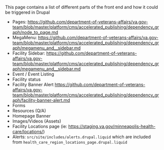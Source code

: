 This page contains a list of different parts of the front end and how it could be triggered in Drupal

* Pages: https://github.com/department-of-veterans-affairs/va.gov-team/blob/master/platform/cms/accelerated_publishing/dependency_graph/node_to_page.md
* MegaMenu: https://github.com/department-of-veterans-affairs/va.gov-team/blob/master/platform/cms/accelerated_publishing/dependency_graph/megamenu_and__sidebar.md
* Facility Sidebar: https://github.com/department-of-veterans-affairs/va.gov-team/blob/master/platform/cms/accelerated_publishing/dependency_graph/megamenu_and__sidebar.md
* Event / Event Listing
* Facility status
* Facility Banner Alert https://github.com/department-of-veterans-affairs/va.gov-team/blob/master/platform/cms/accelerated_publishing/dependency_graph/facility-banner-alert.md
* Forms
* Resources (Q/A)
* Homepage Banner
* Images/Videos (Assets)
* Facility Locations page (ie: https://staging.va.gov/minneapolis-health-care/locations/)
* Alerts: `src/site/includes/alerts.drupal.liquid` which are included from `health_care_region_locations_page.drupal.liquid`
